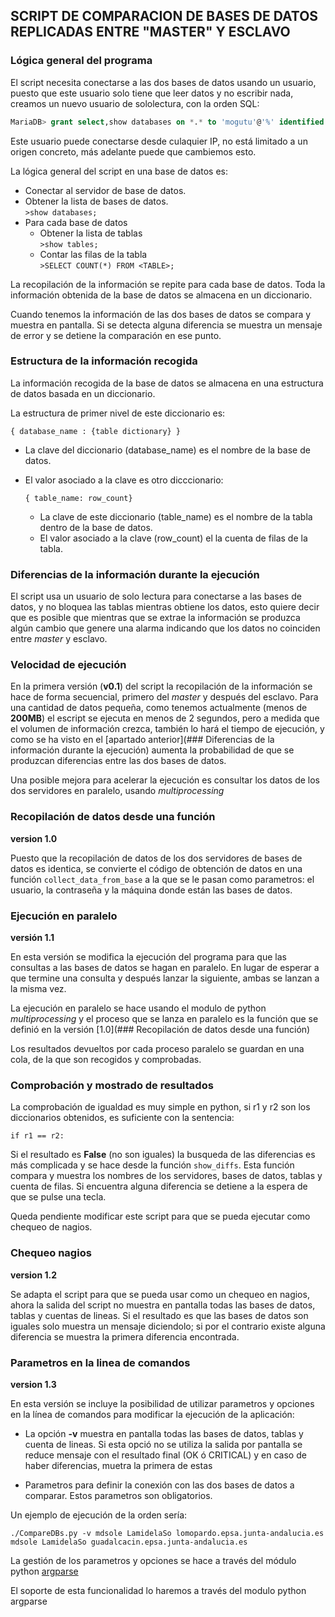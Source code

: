 ## SCRIPT DE COMPARACION DE BASES DE DATOS REPLICADAS ENTRE "MASTER" Y ESCLAVO

### Lógica general del programa

El script necesita conectarse a las dos bases de datos usando un usuario, puesto que este
usuario solo tiene que leer datos y no escribir nada, creamos un nuevo usuario de
sololectura, con la orden SQL:

```sql
MariaDB> grant select,show databases on *.* to 'mogutu'@'%' identified by 'XXXXX';
```

Este usuario puede conectarse desde culaquier IP, no está limitado a un origen concreto,
más adelante puede que cambiemos esto.

La lógica general del script en una base de datos es:

* Conectar al servidor de base de datos.
* Obtener la lista de bases de datos.  
    `>show databases;`
* Para cada base de datos 
    * Obtener la lista de tablas  
        `>show tables;`
    * Contar las filas de la tabla  
        `>SELECT COUNT(*) FROM <TABLE>;`

La recopilación de la información se repite para cada base de datos.
Toda la información obtenida de la base de datos se almacena en un diccionario.  

Cuando tenemos la información de las dos bases de datos se compara y muestra en pantalla.
Si se detecta alguna diferencia se muestra un mensaje de error y se detiene la
comparación en ese punto.

### Estructura de la información recogida

La información recogida de la base de datos se almacena en una estructura de datos basada
en un diccionario.

La estructura de primer nivel de este diccionario es:

 `{ database_name : {table dictionary} }`

+ La clave del diccionario (database_name) es el nombre de la base de datos.
+ El valor asociado a la clave es otro dicccionario:

    `{ table_name: row_count}`

  + La clave de este diccionario (table_name) es el nombre de la tabla dentro de la base
    de datos.
  + El valor asociado a la clave (row_count) el la cuenta de filas de la tabla.


### Diferencias de la información durante la ejecución

El script usa un usuario de solo lectura para conectarse a las bases de datos, y no
bloquea las tablas mientras obtiene los datos, esto quiere decir que es posible que
mientras que se extrae la información se produzca algún cambio que genere una alarma
indicando que los datos no coinciden entre _master_ y esclavo.

### Velocidad de ejecución

En la primera versión (**v0.1**) del script la recopilación de la información se hace de
forma secuencial, primero del _master_ y después del esclavo.  Para una cantidad de
datos pequeña, como tenemos actualmente (menos de **200MB**) el escript se ejecuta en
menos de 2 segundos, pero a medida que el volumen de información crezca, también lo
hará el tiempo de ejecución, y como se ha visto en el [apartado anterior](### Diferencias
de la información durante la ejecución) aumenta la probabilidad de que se produzcan
diferencias entre las dos bases de datos.

Una posible mejora para acelerar la ejecución es consultar los datos de los dos
servidores en paralelo, usando _multiprocessing_

### Recopilación de datos desde una función

**version 1.0**

Puesto que la recopilación de datos de los dos servidores de bases de datos es identica,
se convierte el código de obtención de datos en una función `collect_data_from_base` a la
que se le pasan como parametros: el usuario, la contraseña y la máquina donde están las
bases de datos.

### Ejecución en paralelo

**versión 1.1**

En esta versión se modifica la ejecución del programa para que las consultas a las bases
de datos se hagan en paralelo.  En lugar de esperar a que termine una consulta y después
lanzar la siguiente, ambas se lanzan a la misma vez.

La ejecución en paralelo se hace usando el modulo de python _multiprocessing_ y el
proceso que se lanza en paralelo es la función que se definió en la versión [1.0](###
Recopilación de datos desde una función)

Los resultados devueltos por cada proceso paralelo se guardan en una cola, de la que son
recogidos y comprobadas.  

### Comprobación y mostrado de resultados

La comprobación de igualdad es muy simple en python, si r1 y r2 son los diccionarios
obtenidos, es suficiente con la sentencia:

`if r1 == r2:` 

Si el resultado es **False** (no son iguales) la busqueda de las diferencias es más
complicada y se hace desde la función `show_diffs`.  Esta función compara y muestra los
nombres de los servidores, bases de datos, tablas y cuenta de filas.  Si encuentra alguna
diferencia se detiene a la espera de que se pulse una tecla.

Queda pendiente modificar este script para que se pueda ejecutar como chequeo de nagios.


### Chequeo nagios

**version 1.2**

Se adapta el script para que se pueda usar como un chequeo en nagios, ahora la salida del
script no muestra en pantalla todas las bases de datos, tablas y cuentas de lineas.  Si
el resultado es que las bases de datos son iguales solo muestra un mensaje diciendolo; si
por el contrario existe alguna diferencia se muestra la primera diferencia encontrada.

### Parametros en la linea de comandos

**version 1.3**

En esta versión se incluye la posibilidad de utilizar parametros y opciones en la
línea de comandos para modificar la ejecución de la aplicación:  

+ La opción **-v** muestra en pantalla todas las bases de datos, tablas y cuenta de
  lineas.  Si esta opció no se utiliza la salida por pantalla se reduce mensaje con el
  resultado final (OK ó CRITICAL) y en caso de haber diferencias, muetra la primera de
  estas

+ Parametros para definir la conexión con las dos bases de datos a comparar.  Estos
  parametros son obligatorios.

Un ejemplo de ejecución de la orden sería:

```./CompareDBs.py -v mdsole LamidelaSo lomopardo.epsa.junta-andalucia.es mdsole LamidelaSo guadalcacin.epsa.junta-andalucia.es```

La gestión de los parametros y opciones se hace a través del módulo python
[argparse](https://docs.python.org/3/library/argparse.html)

El soporte de esta funcionalidad lo haremos a través del modulo python argparse

